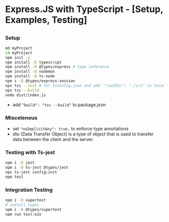 # Express.JS with TypeScript - [Setup, Examples, Testing]

##

### Setup

```bash
md myProject
cd myProject
npm init -y
npm install -D typescript
npm install -D @types/express # type inference
npm install -D nodemon
npm install -D ts-node
npm i -D @types/express-session
npx tsc --init # for tsconfig.json and add `"rootDir": "./src"`in tsconfig.json and`"outDir": "./dist"`
npx tsc --build
node dist/index.js
```

- add `"build": "tsc --build"` to package.json

### Miscelenous

- set `"noImplicitAny": true,` to enforce type annotations
- dto (Data Transfer Object) is a type of object that is used to transfer data between the client and the server.

### Testing with Ts-jest

```bash
npm i -D jest
npm i -D ts-jest @types/jest
npx ts-jest config:init
npm test
```

### Integration Testing

```bash
npm i -D supertest
# install types
npm i -D @types/supertest
npm run test:e2e
```

